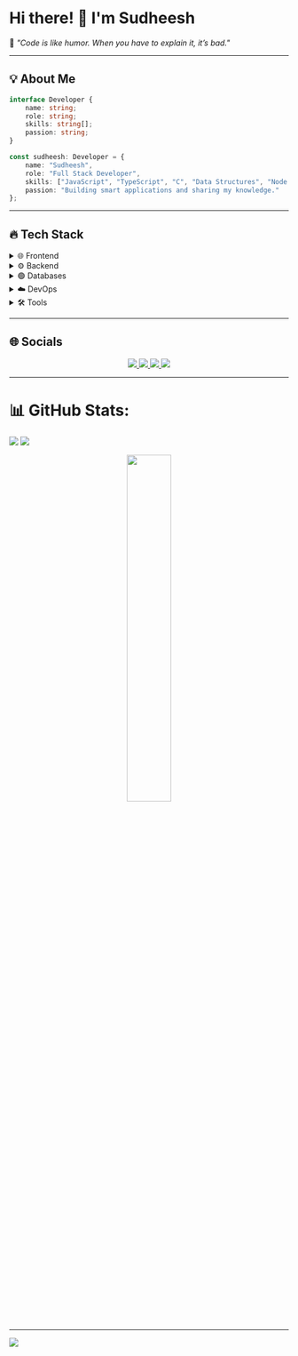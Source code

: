 # Hi there! 👋 I'm Sudheesh  
🚀 *"Code is like humor. When you have to explain it, it’s bad."*

---

## 💡 About Me  
```ts
interface Developer {
    name: string;
    role: string;
    skills: string[];
    passion: string;
}

const sudheesh: Developer = {
    name: "Sudheesh",
    role: "Full Stack Developer",
    skills: ["JavaScript", "TypeScript", "C", "Data Structures", "Node.js", "React"],
    passion: "Building smart applications and sharing my knowledge."
};
```
---

## 🔥 Tech Stack  
<details>
  <summary>🌐 Frontend</summary>
  <p>
    <img src="https://img.shields.io/badge/html5-%23E34F26.svg?style=for-the-badge&logo=html5&logoColor=white" />
    <img src="https://img.shields.io/badge/css3-%231572B6.svg?style=for-the-badge&logo=css3&logoColor=white" />
    <img src="https://img.shields.io/badge/javascript-%23323330.svg?style=for-the-badge&logo=javascript&logoColor=%23F7DF1E" />
    <img src="[https://img.shields.io/badge/SASS-hotpink.svg?style=for-the-badge&logo=SASS&logoColor=white](https://img.shields.io/badge/typescript-%23007ACC.svg?style=for-the-badge&logo=typescript&logoColor=white)" />
  </p>
</details>

<details>
  <summary>⚙️ Backend</summary>
  <p>
    <img src="https://img.shields.io/badge/Node.js-43853D?style=for-the-badge&logo=node.js&logoColor=white" />
    <img src="https://img.shields.io/badge/Express.js-404d59.svg?style=for-the-badge&logo=express&logoColor=%2361DAFB" />
    <img src="https://img.shields.io/badge/NestJS-E0234E.svg?style=for-the-badge&logo=nestjs&logoColor=white" />
  </p>
</details>

<details>
  <summary>🟢 Databases</summary>
  <p>
    <img src="https://img.shields.io/badge/MongoDB-%234ea94b.svg?style=for-the-badge&logo=mongodb&logoColor=white" />
    <img src="https://img.shields.io/badge/PostgreSQL-%23316192.svg?style=for-the-badge&logo=postgresql&logoColor=white" />
    <img src="[https://img.shields.io/badge/Firebase-%23039BE5.svg?style=for-the-badge&logo=firebase](https://img.shields.io/badge/mysql-%2300f.svg?style=for-the-badge&logo=mysql&logoColor=white)" />
  </p>
</details>

<details>
  <summary>☁️ DevOps</summary>
  <p>
    <img src="https://img.shields.io/badge/nginx-%23009639.svg?style=for-the-badge&logo=nginx&logoColor=white" />
    <img src="https://img.shields.io/badge/AWS-FF9900.svg?style=for-the-badge&logo=amazon-aws&logoColor=white" />
  </p>
</details>

<details>
  <summary>🛠️ Tools</summary>
  <p>
    <img src="https://img.shields.io/badge/Git-%23F05033.svg?style=for-the-badge&logo=git&logoColor=white" />
    <img src="https://img.shields.io/badge/VS_Code-0078D7.svg?style=for-the-badge&logo=visual-studio-code&logoColor=white" />
    <img src="https://img.shields.io/badge/Postman-FF6C37?style=for-the-badge&logo=postman&logoColor=white" />
    <img src="https://img.shields.io/badge/Figma-F24E1E.svg?style=for-the-badge&logo=figma&logoColor=white" />
    <img src="[https://img.shields.io/badge/Figma-F24E1E.svg?style=for-the-badge&logo=figma&logoColor=white](https://img.shields.io/badge/Canva-%2300C4CC.svg?style=for-the-badge&logo=Canva&logoColor=white)" />
  </p>
</details>

---

## 🌐 Socials  
<p align="center">
  <a href="https://linkedin.com/in/SudheeshKS">
    <img src="https://img.shields.io/badge/LinkedIn-%230077B5.svg?logo=linkedin&logoColor=white"/>
  </a>
  <a href="https://github.com/Sudheesh-ks">
    <img src="https://img.shields.io/badge/GitHub-%23121011.svg?logo=github&logoColor=white"/>
  </a>
  <a href="https://youtube.com/@Sudheeshks">
    <img src="https://img.shields.io/badge/YouTube-%23FF0000.svg?logo=YouTube&logoColor=white"/>
  </a>
  <a href="mailto:sudheeshks132@gmail.com">
    <img src="https://img.shields.io/badge/Email-D14836?logo=gmail&logoColor=white"/>
  </a>
</p>

---


# 📊 GitHub Stats:
![](https://github-readme-stats.vercel.app/api?username=Sudheesh-ks&theme=dark&hide_border=false&include_all_commits=false&count_private=false)
![](https://nirzak-streak-stats.vercel.app/?user=Sudheesh-ks&theme=dark&hide_border=false)
<p align="center">
  <img src="https://github-readme-stats.vercel.app/api/top-langs/?username=Sudheesh-ks&theme=dark&hide_border=false&include_all_commits=false&count_private=false&layout=compact" width="40%" />
</p>

---
[![](https://visitcount.itsvg.in/api?id=Sudheesh-ks&icon=0&color=0)](https://visitcount.itsvg.in)
